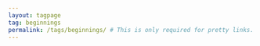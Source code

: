 ```yaml
---
layout: tagpage
tag: beginnings
permalink: /tags/beginnings/ # This is only required for pretty links.
---
```

